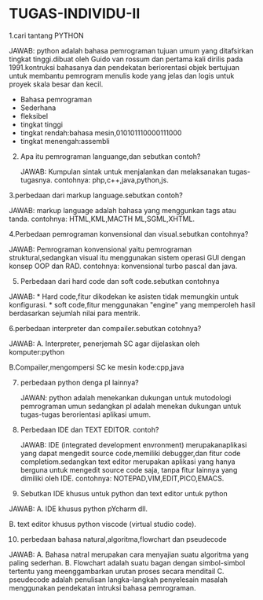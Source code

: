 # TUGAS-INDIVIDU-II

1.cari tantang PYTHON

 JAWAB: python adalah bahasa pemrograman tujuan umum yang ditafsirkan tingkat tinggi.dibuat oleh Guido van rossum dan pertama kali dirilis pada 1991.kontruksi bahasanya dan   pendekatan beriorentasi objek bertujuan untuk membantu pemrogram menulis kode yang jelas dan logis untuk proyek skala besar dan kecil.
 * Bahasa pemrograman 
 * Sederhana
 * fleksibel
 * tingkat tinggi
 * tingkat rendah:bahasa mesin,010101110000111000
 * tingkat menengah:assembli

2. Apa itu pemrograman languange,dan sebutkan contoh?

   JAWAB: Kumpulan sintak untuk menjalankan dan melaksanakan tugas-tugasnya.
   contohnya: php,c++,java,python,js.
   
 3.perbedaan dari markup language.sebutkan contoh?

   JAWAB: markup language adalah bahasa yang menggunkan tags atau tanda.
    contohnya: HTML,KML,MACTH ML,SGML,XHTML.
    
   4.Perbedaan pemrograman konvensional dan visual.sebutkan contohnya?
  
   JAWAB: Pemrograman konvensional yaitu pemrograman struktural,sedangkan visual itu menggunakan sistem operasi GUI dengan konsep OOP dan RAD.
   contohnya: konvensional turbo pascal dan java.
  
 5. Perbedaan dari hard code dan soft code.sebutkan contohnya
  
   JAWAB: * Hard code,fitur dikodekan ke asisten tidak memungkin untuk konfigurasi.
          * soft code,fitur menggunakan "engine" yang memperoleh hasil berdasarkan sejumlah nilai para mentrik.
         
 6.perbedaan interpreter dan compailer.sebutkan cotohnya?

JAWAB:
A. Interpreter, penerjemah SC agar dijelaskan oleh komputer:python

B.Compailer,mengompersi SC ke mesin kode:cpp,java
       
7. perbedaan python denga pl lainnya?

   JAWAN: python adalah menekankan dukungan untuk mutodologi pemrograman umun sedangkan pl adalah menekan dukungan untuk tugas-tugas berorientasi aplikasi umum.
   
8. Perbedaan IDE dan TEXT EDITOR. contoh?


   JAWAB: IDE (integrated development envronment) merupakanaplikasi yang dapat mengedit source code,memiliki debugger,dan fitur code completiom.sedangkan text editor merupakan   aplikasi yang hanya berguna untuk mengedit source code saja, tanpa fitur lainnya yang dimiliki oleh IDE.
   contohnya: NOTEPAD,VIM,EDIT,PICO,EMACS.
   
   
   
   
   
   
   
  9. Sebutkan IDE khusus untuk python dan text editor untuk python

   JAWAB: A. IDE khusus python pYcharm dll.
         
   B. text editor khusus python viscode (virtual studio code).


10. perbedaan bahasa natural,algoritma,flowchart dan pseudecode

JAWAB: A. Bahasa natral merupakan cara menyajian suatu algoritma yang paling sederhan.
       B. Flowchart adalah suatu bagan dengan simbol-simbol tertentu yang meenggambarkan urutan proses secara menditail
       C. pseudecode adalah penulisan langka-langkah penyelesain masalah menggunakan pendekatan intruksi bahasa pemrograman.








   
   

















 
 
          
          
          
          
          
          
          
          
          
          
          
          
          
          
          
          
          
          
  
    
    
    
    
    
    
    
    
    
    
    
    
    
    
    
    
    
    
    
    
